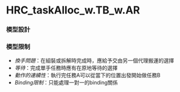 # HRC_taskAlloc_w.TB_w.AR

### 模型設計

### 模型限制
 - *換手問題*：在組裝或拆解時完成時，應給予交由另一個代理搬運的選擇
 - *等待*：完成單手任務時應有在原地等待的選擇
 - *動作的連續性*：執行完任務A可以從當下的位置出發開始做任務B
 - *Binding限制*：只能處理一對一的binding關係

